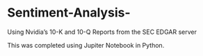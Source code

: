 # Sentiment-Analysis-
Using Nvidia’s 10-K and 10-Q Reports from the SEC EDGAR server

This was completed using Jupiter Notebook in Python.
